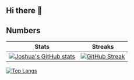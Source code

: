 ## Hi there 👋

## Numbers

| Stats | Streaks |
|----------|----------|
| [![Joshua's GitHub stats](https://github-readme-stats.vercel.app/api?username=joshd3r&show_icons=true&count_private=true&theme=jolly&show_all_commits=true)](https://github.com/joshd3r)    | [![GitHub Streak](https://streak-stats.demolab.com/?user=joshd3r&theme=jolly)](https://git.io/streak-stats)    |

[![Top Langs](https://github-readme-stats.vercel.app/api/top-langs/?username=joshd3r&layout=compact&theme=jolly&count_private=true)](https://github.com/joshd3r)

<!--
**joshd3r/joshd3r** is a ✨ _special_ ✨ repository because its `README.md` (this file) appears on your GitHub profile.

Here are some ideas to get you started:

- 🔭 I’m currently working on ...
- 🌱 I’m currently learning ...
- 👯 I’m looking to collaborate on ...
- 🤔 I’m looking for help with ...
- 💬 Ask me about ...
- 📫 How to reach me: ...
- 😄 Pronouns: ...
- ⚡ Fun fact: ...
-->
